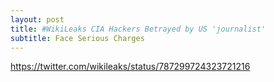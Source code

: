 ```yaml
---
layout: post
title: #WikiLeaks CIA Hackers Betrayed by US 'journalist'
subtitle: Face Serious Charges
---
```


https://twitter.com/wikileaks/status/787299724323721216
